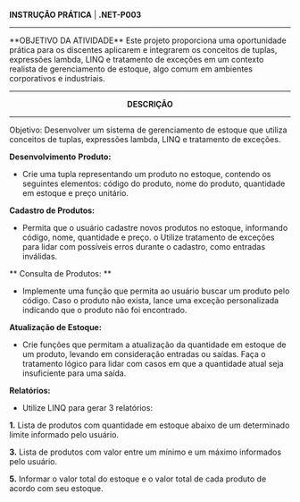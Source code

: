 **INSTRUÇÃO PRÁTICA**   | **.NET-P003**
<hr>
**OBJETIVO DA ATIVIDADE**
Este projeto proporciona uma oportunidade prática para os discentes aplicarem e integrarem os conceitos de tuplas, expressões lambda, LINQ e tratamento de exceções em um contexto realista de gerenciamento de estoque, algo comum em ambientes corporativos e industriais.
<hr>

**<center>DESCRIÇÃO</center>**
<hr>
Objetivo:
Desenvolver um sistema de gerenciamento de estoque que utiliza conceitos de tuplas, expressões lambda, LINQ e tratamento de exceções.

**Desenvolvimento**
**Produto:**
- Crie uma tupla representando um produto no estoque, contendo os 
seguintes elementos: código do produto, nome do produto, quantidade 
em estoque e preço unitário.

**Cadastro de Produtos:**
- Permita que o usuário cadastre novos produtos no estoque, informando código, nome, quantidade e preço.
o Utilize tratamento de exceções para lidar com possíveis erros durante o cadastro, como entradas inválidas.

** Consulta de Produtos:
**
- Implemente uma função que permita ao usuário buscar um produto pelo código. Caso o produto não exista, lance uma exceção personalizada indicando que o produto não foi encontrado.

**Atualização de Estoque:**
- Crie funções que permitam a atualização da quantidade em estoque de um produto, levando em consideração entradas ou saídas. Faça o tratamento lógico para lidar com casos em que a quantidade atual seja insuficiente para uma saída.

**Relatórios:**
- Utilize LINQ para gerar 3 relatórios:

**1.** Lista de produtos com quantidade em estoque abaixo de um determinado limite informado pelo usuário.

**3.** Lista de produtos com valor entre um mínimo e um máximo informados pelo usuário.

**5.** Informar o valor total do estoque e o valor total de cada produto de acordo com seu estoque.


